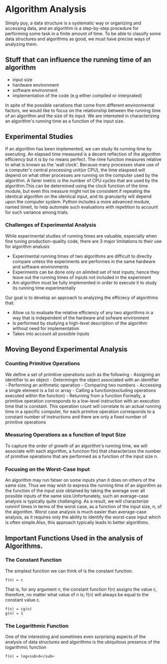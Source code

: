 # Algorithm Analysis

Simply puy, a data structure is a systematic way or organizing and accessing data, and an algorithm is a step-by-step procedure for performing some task in a finite amount of time. To be able to classify some data structures and algorithms as good, we must have precise ways of analyzing them.

## Stuff that can influence the running time of an algorithm

- input size
- hardware environment
- software environment
- implementation of the code (e.g either compiled or interprated)

In spite of the possible variations that come from different environmental factors, we would like to focus on the relationship between the running time of an algorithm and the size of its input. We are interested in characterizing an algorithm's running time as a function of the input size.

## Experimental Studies

If an algorithm has been implemented, we can study its running time by executing. An elapsed time measured is a decent reflection of the algorithm efficiency but it is by no means perfect. The rime function measures relative to what is known as the 'wall clock'. Because many processes share use of a computer'c central processing unit(or CPU), the time elaspsed will depend on what other processes are running on the computer used by the algorithm. A fairer metric is the number of CPU cycles that are used by the algorithm.This can be determined using the clock function of the time module, but even this measure might not be consistent if repeating the identical algorithm on the identical input, and its granularity will depend upon the computer system. Python includes a more advanced module, named timeit, to help automate such evaluations with repetition to account for such variance among trials.

### Challenges of Experimental Analysis

While experimental studies of running times are valuable, especially when fine tuning production-quality code, there are 3 major limitations to their use for algorithm analusis

- Experimental running times of two algorithms are difficult to direclty compare unless the experiments are performes in the same hardware and software environments
- Experiments can be done only on alimited set of test inputs; hence they leave out the running times of inputs not included in the experiment
- Am algorithm must be fully implemented in order to execute it to study its running time experimentally

Our goal is to develop an approach to analyzing the efficiecy of algorithms that:

- Allow us to evaluate the relative efficiency of any two algorithms in a way that is independent of the hardware and sofware environment
- Is performed by studying a high-level description of the algorithm without need for implementation
- Takes into account all possible inputs

## Moving Beyond Experimental Analysis

### Counting Primitive Operations

We define a set of primitive operations such as the following - Assigning an identifier to an object - Determingin the object associated with an identifier - Performing an arithmetic operation - Comparing two numbers - Accessing a single element is a list or array - Calling a function(excluding operations executed within the function) - Returning from a function
Formally, a primitive operation corresponds to a low-level instruction with an execution time that is constant.
This operation count will correlate to an actual running time in a specific computer, for each primitve operation corresponds to a constant number of instructions and there are only a fixed number of primitive operations

### Measuring Operations as a function of Input Size

To capture the order of growth of an algorithm's running time, we will associate with each algorithm, a function f(n) that characterizes the number of primitive operations that are performed as a function of the input size n.

### Focusing on the Worst-Case Input

An algorithm may run fatser on some inputs yhan it does on others of the same size. Thus we may wish to express the running time of an algorithm as the function of the input size obtained by taking the average over all possible inputs of the same size.Unfortunately, such an average-case analysis is typically quite challenging. As a result, we will characterize runninf times in terms of the worst case, as a function of the input size, n, of the algorithm. Worst case analysis is much easier than average-case analysis, as it requires only the ability to identify the worst-case input which is often simple.Also, this approach typically leads to better algorithms.

## Important Functions Used in the analysis of Algorithms.

### The Constant Function

The simplest function we can think of is the constant function.

    f(n) = c

That is, for any argument n, the constant function f(n) assigns the value c, therefore, no matter what value of n is; f(n) will always be equal to the constant value c.

    f(n) = cg(n)
    g(n) = 1

### The Logarithmic Function

One of the interesting and sometimes even surprising aspects of the analysis of data structures and algorithms is the ubiquitous presence of the logarithmic function

    f(n) = log<sub>b</sub>